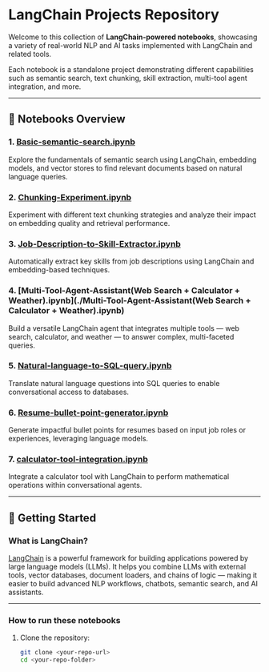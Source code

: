# LangChain Projects Repository

Welcome to this collection of **LangChain-powered notebooks**, showcasing a variety of real-world NLP and AI tasks implemented with LangChain and related tools.

Each notebook is a standalone project demonstrating different capabilities such as semantic search, text chunking, skill extraction, multi-tool agent integration, and more.

---

## 📂 Notebooks Overview

### 1. [Basic-semantic-search.ipynb](./Basic-semantic-search.ipynb)  
Explore the fundamentals of semantic search using LangChain, embedding models, and vector stores to find relevant documents based on natural language queries.

### 2. [Chunking-Experiment.ipynb](./Chunking-Experiment.ipynb)  
Experiment with different text chunking strategies and analyze their impact on embedding quality and retrieval performance.

### 3. [Job-Description-to-Skill-Extractor.ipynb](./Job-Description-to-Skill-Extractor.ipynb)  
Automatically extract key skills from job descriptions using LangChain and embedding-based techniques.

### 4. [Multi-Tool-Agent-Assistant(Web Search + Calculator + Weather).ipynb](./Multi-Tool-Agent-Assistant(Web Search + Calculator + Weather).ipynb)  
Build a versatile LangChain agent that integrates multiple tools — web search, calculator, and weather — to answer complex, multi-faceted queries.

### 5. [Natural-language-to-SQL-query.ipynb](./Natural-language-to-SQL-query.ipynb)  
Translate natural language questions into SQL queries to enable conversational access to databases.

### 6. [Resume-bullet-point-generator.ipynb](./Resume-bullet-point-generator.ipynb)  
Generate impactful bullet points for resumes based on input job roles or experiences, leveraging language models.

### 7. [calculator-tool-integration.ipynb](./calculator-tool-integration.ipynb)  
Integrate a calculator tool with LangChain to perform mathematical operations within conversational agents.

---

## 🚀 Getting Started

### What is LangChain?

[LangChain](https://langchain.com/) is a powerful framework for building applications powered by large language models (LLMs). It helps you combine LLMs with external tools, vector databases, document loaders, and chains of logic — making it easier to build advanced NLP workflows, chatbots, semantic search, and AI assistants.

---

### How to run these notebooks

1. Clone the repository:
   ```bash
   git clone <your-repo-url>
   cd <your-repo-folder>
